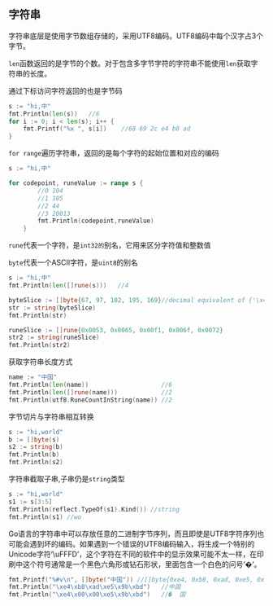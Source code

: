 ## 字符串

字符串底层是使用字节数组存储的，采用UTF8编码。UTF8编码中每个汉字占3个字节。

`len`函数返回的是字节的个数。对于包含多字节字符的字符串不能使用`len`获取字符串的长度。

通过下标访问字符返回的也是字节码

```go
s := "hi,中"
fmt.Println(len(s))   //6
for i := 0; i < len(s); i++ {
    fmt.Printf("%x ", s[i])    //68 69 2c e4 b8 ad
}	
```

`for range`遍历字符串，返回的是每个字符的起始位置和对应的编码

```go
s := "hi,中"

for codepoint, runeValue := range s {
		//0 104
		//1 105
		//2 44
		//3 20013
		fmt.Println(codepoint,runeValue)
	}
```

`rune`代表一个字符，是`int32的`别名，它用来区分字符值和整数值

`byte`代表一个ASCII字符，是`uint8`的别名

```go
s := "hi,中"
fmt.Println(len([]rune(s)))   //4

byteSlice := []byte{67, 97, 102, 195, 169}//decimal equivalent of {'\x43', '\x61', '\x66', '\xC3', '\xA9'}
str := string(byteSlice)
fmt.Println(str)

runeSlice := []rune{0x0053, 0x0065, 0x00f1, 0x006f, 0x0072}
str2 := string(runeSlice)
fmt.Println(str2)
```

获取字符串长度方式

```go
name := "中国"
fmt.Println(len(name))                    //6
fmt.Println(len([]rune(name)))            //2
fmt.Println(utf8.RuneCountInString(name)) //2
```

字节切片与字符串相互转换

```go
s := "hi,world"
b := []byte(s)
s2 := string(b)
fmt.Println(b)
fmt.Println(s2)
```

字符串截取子串,子串仍是`string`类型
```go
s := "hi,world"
s1 := s[3:5]
fmt.Println(reflect.TypeOf(s1).Kind()) //string
fmt.Println(s1) //wo
```

Go语言的字符串中可以存放任意的二进制字节序列，而且即使是UTF8字符序列也可能会遇到坏的编码。如果遇到一个错误的UTF8编码输入，将生成一个特别的Unicode字符‘\uFFFD’，这个字符在不同的软件中的显示效果可能不太一样，在印刷中这个符号通常是一个黑色六角形或钻石形状，里面包含一个白色的问号‘�’。

```go
fmt.Printf("%#v\n", []byte("中国")) //[]byte{0xe4, 0xb8, 0xad, 0xe5, 0x9b, 0xbd}
fmt.Println("\xe4\xb8\xad\xe5\x9b\xbd")	  //中国
fmt.Println("\xe4\x00\x00\xe5\x9b\xbd")   //�  国
```
